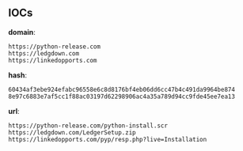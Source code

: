 
## IOCs

__domain__:

```text
https://python-release.com
https://ledgdown.com
https://linkedopports.com
```
__hash__:

```text
60434af3ebe924efabc96558e6c8d8176bf4eb06dd6cc47b4c491da9964be874
8e97c6883e7af5cc1f88ac03197d62298906ac4a35a789d94cc9fde45ee7ea13
```
__url__:

```text
https://python-release.com/python-install.scr
https://ledgdown.com/LedgerSetup.zip
https://linkedopports.com/pyp/resp.php?live=Installation
```